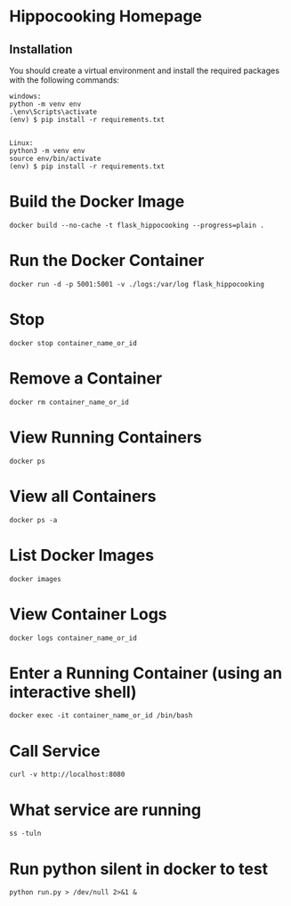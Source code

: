 # Hippocooking Homepage

Installation
------------

You should create a virtual environment and install the required packages with the following commands:

    windows:
    python -m venv env
    .\env\Scripts\activate    
    (env) $ pip install -r requirements.txt


    Linux:
    python3 -m venv env
    source env/bin/activate
    (env) $ pip install -r requirements.txt


# Build the Docker Image
`docker build --no-cache -t flask_hippocooking --progress=plain . `

# Run the Docker Container
`docker run -d -p 5001:5001 -v ./logs:/var/log flask_hippocooking`  

# Stop
`docker stop container_name_or_id`

# Remove a Container
`docker rm container_name_or_id`

# View Running Containers
`docker ps`

# View all Containers
`docker ps -a`

# List Docker Images
`docker images`

# View Container Logs
`docker logs container_name_or_id`

# Enter a Running Container (using an interactive shell)
`docker exec -it container_name_or_id /bin/bash`

# Call Service
`curl -v http://localhost:8080`

# What service are running
`ss -tuln`

# Run python silent in docker to test
`python run.py > /dev/null 2>&1 &`

